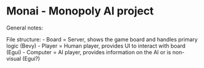 # Monai - Monopoly AI project

General notes:

File structure:
    - Board = Server, shows the game board and handles primary logic (Bevy)
    - Player = Human player, provides UI to interact with board (Egui)
    - Computer = AI player, provides information on the AI or is non-visual (Egui?)

